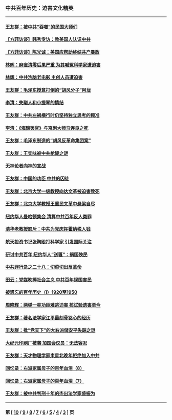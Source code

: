 ### 中共百年历史：迫害文化精英
---
#### [王友群：被中共“吞噬”的民国大师们](../../pages/nf1176111/n13942620.md?04130430) 
#### [【方菲访谈】韩秀专访：教美国人认识中共](../../pages/nf1176111/n13821310.md?04130430) 
#### [【方菲访谈】陈光诚：美国应帮助终结共产暴政](../../pages/nf1176111/n13759521.md?04130430) 
#### [林辉：麻雀清零后果严重 为其喊冤科学家遭迫害](../../pages/nf1176111/n13746900.md?04130430) 
#### [林辉：中共洗脑老电影 主创人员遭迫害](../../pages/nf1176111/n13699437.md?04130430) 
#### [王友群：毛泽东授意打倒的“胡风分子”阿垅](../../pages/nf1176111/n13592541.md?04130430) 
#### [李清：失聪人和小提琴的情结](../../pages/nf1176111/n13459280.md?04130430) 
#### [王友群：中共左祸横行时仍坚持独立思考的顾准](../../pages/nf1176111/n13444722.md?04130430) 
#### [李清：《海瑞罢官》与京剧大师马连良之死](../../pages/nf1176111/n13412316.md?04130430) 
#### [王友群：毛泽东制造的“胡风反革命集团案”](../../pages/nf1176111/n13324909.md?04130430) 
#### [王友群：王实味被中共枪毙之谜](../../pages/nf1176111/n13307502.md?04130430) 
#### [无神论者向神的宣战](../../pages/nf1176111/n13281535.md?04130430) 
#### [王友群：中国的功臣 中共的囚徒](../../pages/nf1176111/n13291790.md?04130430) 
#### [王友群：北京大学一级教授向达文革被迫害致死](../../pages/nf1176111/n13150966.md?04130430) 
#### [王友群：北京大学教授王重民文革中悬梁自尽](../../pages/nf1176111/n13084645.md?04130430) 
#### [纽约华人曼哈顿集会 清算中共百年反人类罪](../../pages/nf1176111/n13084157.md?04130430) 
#### [清华老教授怒斥：中共为党庆挥霍纳税人钱](../../pages/nf1176111/n13071430.md?04130430) 
#### [航天投资书记张陶殴打科学家 引发国际关注](../../pages/nf1176111/n13069132.md?04130430) 
#### [研讨中共百年 纽约华人“送匾”：祸国殃民](../../pages/nf1176111/n13057367.md?04130430) 
#### [中共罪行录之二十八：切菜切出反革命](../../pages/nf1176111/n13030600.md?04130430) 
#### [田云：党媒吹捧社会主义 中共百年误国害民](../../pages/nf1176111/n13006682.md?04130430) 
#### [被遗忘的百年历史（I）1920至1950](../../pages/nf1176111/n12986411.md?04130430) 
#### [周晓辉：两弹一星功臣难逃迫害 核试验遗害至今](../../pages/nf1176111/n12974997.md?04130430) 
#### [王友群：著名法学家江平最刻骨铭心的经历](../../pages/nf1176111/n12970787.md?04130430) 
#### [王友群：批“党天下”的大右派储安平失踪之谜](../../pages/nf1176111/n12954229.md?04130430) 
#### [大纪元印刷厂被袭 加国会议员：无法容忍](../../pages/nf1176111/n12883028.md?04130430) 
#### [王友群：天才物理学家束星北晚年拒绝加入中共](../../pages/nf1176111/n12792913.md?04130430) 
#### [回忆录：右派家属母子的百年血泪（8）](../../pages/nf1176111/n12706196.md?04130430) 
#### [回忆录：右派家属母子的百年血泪（7）](../../pages/nf1176111/n12706191.md?04130430) 
#### [王友群：被中共判刑十年的杰出法学家盛振为](../../pages/nf1176111/n12706141.md?04130430) 

---
#### 第 [ [10](./10.md?04130430) / [9](./9.md?04130430) / [8](./8.md?04130430) / [7](./7.md?04130430) / [6](./6.md?04130430) / [5](./5.md?04130430) / [4](./4.md?04130430) / [3](./3.md?04130430) ] 页
